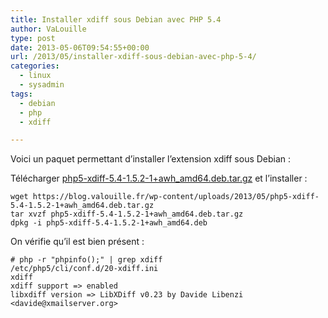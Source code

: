 ```yaml
---
title: Installer xdiff sous Debian avec PHP 5.4
author: VaLouille
type: post
date: 2013-05-06T09:54:55+00:00
url: /2013/05/installer-xdiff-sous-debian-avec-php-5-4/
categories:
  - linux
  - sysadmin
tags:
  - debian
  - php
  - xdiff

---
```

Voici un paquet permettant d&rsquo;installer l&rsquo;extension xdiff sous Debian :

Télécharger [php5-xdiff-5.4-1.5.2-1+awh_amd64.deb.tar.gz][1] et l&rsquo;installer :

```
wget https://blog.valouille.fr/wp-content/uploads/2013/05/php5-xdiff-5.4-1.5.2-1+awh_amd64.deb.tar.gz
tar xvzf php5-xdiff-5.4-1.5.2-1+awh_amd64.deb.tar.gz
dpkg -i php5-xdiff-5.4-1.5.2-1+awh_amd64.deb
```

On vérifie qu&rsquo;il est bien présent :

```
# php -r "phpinfo();" | grep xdiff
/etc/php5/cli/conf.d/20-xdiff.ini
xdiff
xdiff support => enabled
libxdiff version => LibXDiff v0.23 by Davide Libenzi <davide@xmailserver.org>
```

 [1]: https://blog.valouille.fr/wp-content/uploads/2013/05/php5-xdiff-5.4-1.5.2-1+awh_amd64.deb.tar.gz
